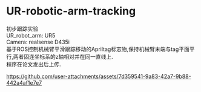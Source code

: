 # UR-robotic-arm-tracking
初步跟踪实验<br />
UR_robot_arm: UR5<br />
Camera: realsense D435i<br />
基于ROS控制机械臂平滑跟踪移动的Apriltag标志物,保持机械臂末端与tag平面平行,两者固连坐标系的z轴相对并在同一直线上.<br />
程序在论文发出后上传.<br />

https://github.com/user-attachments/assets/7d359541-9a83-42a7-9b88-442a4af1e7e7
